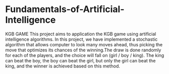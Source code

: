 # Fundamentals-of-Artificial-Intelligence

KGB GAME
This project aims to application the KGB game using artificial intelligence algorithms. In this project, we have implemented a stochastic algorithm that allows computer to look many moves ahead, thus picking the move that optimizes its chances of the winning.The draw is done randomly for each of the players, and the choice will fall on (girl / boy / king). The king can beat the boy, the boy can beat the girl, but only the girl can beat the king, and the winner is achieved based on this method.
